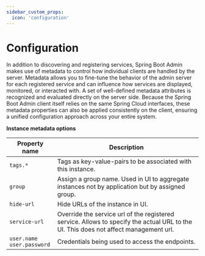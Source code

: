 ```yaml
---
sidebar_custom_props:
  icon: 'configuration'
---
```


# Configuration

In addition to discovering and registering services, Spring Boot Admin makes use of metadata to control how individual clients are handled by the server.
Metadata allows you to fine-tune the behavior of the admin server for each registered service and can influence how services are displayed, monitored, or interacted with.
A set of well-defined metadata attributes is recognized and evaluated directly on the server side.
Because the Spring Boot Admin client itself relies on the same Spring Cloud interfaces, these metadata properties can also be applied consistently on the client, ensuring
a unified configuration approach across your entire system.

__Instance metadata options__

| Property name                   | Description                                                                                                                          |
|---------------------------------|--------------------------------------------------------------------------------------------------------------------------------------|
| `tags.*`                        | Tags as key-value-pairs to be associated with this instance.                                                                         |
| `group`                         | Assign a group name. Used in UI to aggregate instances not by application but by assigned group.                                     |
| `hide-url`                      | Hide URLs of the instance in UI.                                                                                                     |
| `service-url`                   | Override the service url of the registered service. Allows to specify the actual URL to the UI. This does not affect management url. |
| `user.name`<br/>`user.password` | Credentials being used to access the endpoints.                                                                                      |
